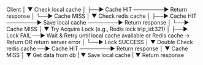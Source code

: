 Client
  │
  ▼
Check local cache
  │
  ├──► Cache HIT ────────► Return response
  │
  └──► Cache MISS
           │
           ▼
        Check redis cache
            │
            ├──► Cache HIT ────────► Save local cache ────────► Return response
            │
            └──► Cache MISS
                        │
                        ▼
                        Try Acquire Lock (e.g., Redis lock trip_id:321)
                            │
                            ├──► Lock FAIL ──► Wait & Retry until local cache available or Redis cache → Return OR return server error
                            │
                            └──► Lock SUCCESS
                                    │
                                    ▼
                                Double Check redis cache  ──► Cache HIT ────────► Return response
                                    │
                                    ▼
                                Cache MISS
                                    │
                                    ▼
                                Get data from db
                                        |
                                        ▼
                                Save local cache 
                                    |
                                    ▼
                                Return response